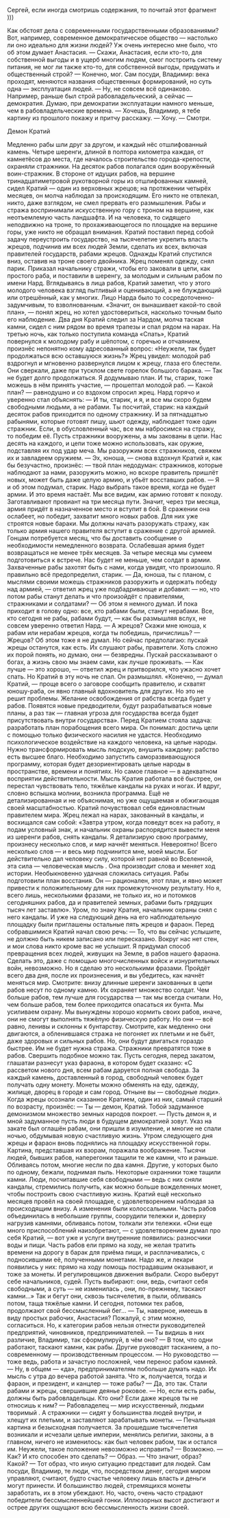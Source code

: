 Сергей, если иногда смотришь содержания, то почитай этот фрагмент ))) 



Как обстоят дела с современными государственными образованиями?
 Вот, например, современное демократическое общество — настолько ли оно идеально для жизни людей? 
 Уж очень интересно мне было, что об этом думает Анастасия.
 — Скажи, Анастасия, если кто-то, для собственной выгоды и в ущерб многим людям, смог построить систему питания, не мог ли также кто-то, для собственной выгоды, придумать и общественный строй?
 — Конечно, мог. Сам посуди, Владимир: века проходят, меняются названия общественных формирований, но суть одна — эксплуатация людей.
 — Ну, не совсем всё одинаково. Например, раньше был строй рабовладельческий, а сейчас — демократия. Думаю, при демократии эксплуатации намного меньше, чем в рабовладельческие времена.
 — Хочешь, Владимир, я тебе картину из прошлого покажу и притчу расскажу.
 — Хочу.
 — Смотри.




 Демон Кратий


 Медленно рабы шли друг за другом, и каждый нёс отшлифованный камень. 
 Четыре шеренги, длиной в полтора километра каждая, от камнетёсов до места, где началось строительство города-крепости, охраняли стражники. 
 На десяток рабов полагался один вооружённый воин-стражник. 
 В стороне от идущих рабов, на вершине тринадцатиметровой рукотворной горы из отшлифованных камней, сидел Кратий — один из верховных жрецов; на протяжении четырёх месяцев, он молча наблюдал за происходящим. 
 Его никто не отвлекал, никто, даже взглядом, не смел прервать его размышления. 
 Рабы и стража воспринимали искусственную гору с троном на вершине, как неотъемлемую часть ландшафта. 
 И на человека, то сидящего неподвижно на троне, то прохаживающегося по площадке на вершине горы, уже никто не обращал внимания. 
 Кратий поставил перед собой задачу переустроить государство, на тысячелетие укрепить власть жрецов, подчинив им всех людей Земли, сделать их всех, включая правителей государств, рабами жрецов.
 Однажды Кратий спустился вниз, оставив на троне своего двойника. Жрец поменял одежду, снял парик. 
 Приказал начальнику стражи, чтобы его заковали в цепи, как простого раба, и поставили в шеренгу, за молодым и сильным рабом по имени Нард.
 Вглядываясь в лица рабов, Кратий заметил, что у этого молодого человека взгляд пытливый и оценивающий, а не блуждающий или отрешённый, как у многих. 
 Лицо Нарда было то сосредоточенно-задумчивым, то взволнованным. «Значит, он вынашивает какой-то свой план», — понял жрец, но хотел удостовериться, насколько точным было его наблюдение.
 Два дня Кратий следил за Нардом, молча таская камни, сидел с ним рядом во время трапезы и спал рядом на нарах. 
 На третью ночь, как только поступила команда «Спать», Кратий повернулся к молодому рабу и шёпотом, с горечью и отчаянием, произнёс непонятно кому адресованный вопрос: 
 «Неужели, так будет продолжаться всю оставшуюся жизнь?»
 Жрец увидел: молодой раб вздрогнул и мгновенно развернулся лицом к жрецу, глаза его блестели. Они сверкали, даже при тусклом свете горелок большого барака.
 — Так не будет долго продолжаться. Я додумываю план. И ты, старик, тоже можешь в нём принять участие, — прошептал молодой раб.
 — Какой план? — равнодушно и со вздохом спросил жрец.
 Нард горячо и уверенно стал объяснять:
 — И ты, старик, и я, и все мы скоро будем свободными людьми, а не рабами. Ты посчитай, старик: на каждый десяток рабов приходится по одному стражнику. И за пятнадцатью рабынями, которые готовят пишу, шьют одежду, наблюдает тоже один стражник.
 Если, в обусловленный час, все мы набросимся на стражу, то победим её. Пусть стражники вооружены, а мы закованы в цепи. Нас десять на каждого, и цепи тоже можно использовать, как оружие, подставляя их под удар меча. Мы разоружим всех стражников, свяжем их и завладеем оружием.
 — Эх, юноша, — снова вздохнул Кратий и, как бы безучастно, произнёс: — твой план недодуман: стражников, которые наблюдают за нами, разоружить можно, но вскоре правитель пришлёт новых, может быть даже целую армию, и убьёт восставших рабов.
 — Я и об этом подумал, старик. Надо выбрать такое время, когда не будет армии. И это время настаёт. Мы все видим, как армию готовят к походу. Заготавливают провиант на три месяца пути. 
 Значит, через три месяца, армия придёт в назначенное место и вступит в бой. В сражении она ослабеет, но победит, захватит много новых рабов. 
 Для них уже строятся новые бараки. Мы должны начать разоружать стражу, как только армия нашего правителя вступит в сражение с другой армией. 
 Гонцам потребуется месяц, что бы доставить сообщение о необходимости немедленного возврата. Ослабевшая армия будет возвращаться не менее трёх месяцев. 
 За четыре месяца мы сумеем подготовиться к встрече. Нас будет не меньше, чем солдат в армии. Захваченные рабы захотят быть с нами, когда увидят, что произошло. Я правильно всё предопределил, старик.
 — Да, юноша, ты с планом, с мыслями своими можешь стражников разоружить и одержать победу над армией, — ответил жрец уже подбадривающе и добавил: — но, что потом рабы станут делать и что произойдёт с правителями, стражниками и солдатами?
 — Об этом я немного думал. И пока приходит в голову одно: все, кто рабами были, станут нерабами. Все, кто сегодня не рабы, рабами будут, — как бы размышляя вслух, не совсем уверенно ответил Нард.
 — А жрецов? Скажи мне юноша, к рабам или нерабам жрецов, когда ты победишь, причислишь?
 — Жрецов? Об этом тоже я не думал. Но сейчас предполагаю: пускай жрецы останутся, как есть. Их слушают рабы, правители. 
 Хоть сложно их порой понять, но думаю, они — безвредны. Пускай рассказывают о богах, а жизнь свою мы знаем сами, как лучше проживать.
 — Как лучше — это хорошо, — ответил жрец и притворился, что ужасно хочет спать.
 Но Кратий в эту ночь не спал. Он размышлял. 
 «Конечно, — думал Кратий, — проще всего о заговоре сообщить правителю, и схватят юношу-раба, он явно главный вдохновитель для других. Но это не решит проблемы. 
 Желание освобождения от рабства всегда будет у рабов. Появятся новые предводители, будут разрабатываться новые планы, а раз так — главная угроза для государства всегда будет присутствовать внутри государства».
 Перед Кратием стояла задача: разработать план порабощения всего мира. 
 Он понимал: достичь цели с помощью только физического насилия не удастся. Необходимо психологическое воздействие на каждого человека, на целые народы. 
 Нужно трансформировать мысль людскую, внушить каждому: рабство есть высшее благо. 
 Необходимо запустить саморазвивающуюся программу, которая будет дезориентировать целые народы в пространстве, времени и понятиях. Но самое главное — в адекватном восприятии действительности. 
 Мысль Кратия работала всё быстрее, он перестал чувствовать тело, тяжёлые кандалы на руках и ногах. И вдруг, словно вспышка молнии, возникла программа. 
 Ещё не детализированная и не объяснимая, но уже ощущаемая и обжигающая своей масштабностью. Кратий почувствовал себя единовластным правителем мира.
 Жрец лежал на нарах, закованный в кандалы, и восхищался сам собой: 
 «Завтра утром, когда поведут всех на работу, я подам условный знак, и начальник охраны распорядится вывести меня из шеренги рабов, снять кандалы. Я детализирую свою программу, произнесу несколько слов, и мир начнёт меняться. 
 Невероятно! Всего несколько слов — и весь мир подчинится мне, моей мысли. Бог действительно дал человеку силу, которой нет равной во Вселенной,   эта сила — человеческая мысль  . 
 Она производит слова и меняет ход истории.
 Необыкновенно удачная сложилась ситуация. Рабы подготовили план восстания. Он — рационален, этот план, и явно может привести к положительному для них промежуточному результату. 
 Но я, всего лишь, несколькими фразами, не только их, но и потомков сегодняшних рабов, да и правителей земных, рабами быть грядущих тысяч лет заставлю».
 Уром, по знаку Кратия, начальник охраны снял с него кандалы. И уже на следующий день на его наблюдательную площадку были приглашены остальные пять жрецов и фараон. 
 Перед собравшимися Кратий начал свою речь:
 — То, что вы сейчас услышите, не должно быть никем записано или пересказано. Вокруг нас нет стен, и мои слова никто кроме вас не услышит. 
 Я придумал способ превращения всех людей, живущих на Земле, в рабов нашего фараона. 
 Сделать это, даже с помощью многочисленных войск и изнурительных войн, невозможно. 
 Но я сделаю это несколькими фразами. Пройдёт всего два дня, после их произнесения, и вы убедитесь, как начнёт меняться мир. 
 Смотрите: внизу длинные шеренги закованных в цепи рабов несут по одному камню. Их охраняет множество солдат. Чем больше рабов, тем лучше для государства — так мы всегда считали. 
 Но, чем больше рабов, тем более приходится опасаться их бунта. Мы усиливаем охрану. 
 Мы вынуждены хорошо кормить своих рабов, иначе, они не смогут выполнять тяжёлую физическую работу. Но они — всё равно, ленивы и склонны к бунтарству. 
 Смотрите, как медленно они двигаются, а обленившаяся стража не погоняет их плетьми и не бьёт, даже здоровых и сильных рабов. 
 Но, они будут двигаться гораздо быстрее. Им не будет нужна стража. Стражники превратятся тоже в рабов. Свершить подобное можно так. 
 Пусть сегодня, перед закатом, глашатаи разнесут указ фараона, в котором будет сказано: 
 «С рассветом нового дня, всем рабам даруется полная свобода. За каждый камень, доставленный в город, свободный человек будет получать одну монету. 
 Монеты можно обменять на еду, одежду, жилище, дворец в городе и сам город. Отныне вы — свободные люди».
 Когда жрецы осознали сказанное Кратием, один из них, самый старший по возрасту, произнёс:
 — Ты — демон, Кратий. Тобой задуманное демонизмом множество земных народов покроет.
 — Пусть демон я, и мной задуманное пусть люди в будущем демократией зовут.
 Указ на закате был оглашён рабам, они пришли в изумление, и многие не спали ночью, обдумывая новую счастливую жизнь.
 Утром следующего дня жрецы и фараон вновь поднялись на площадку искусственной горы. Картина, представшая их взорам, поражала воображение. 
 Тысячи людей, бывших рабов, наперегонки тащили те же камни, что и раньше. 
 Обливаясь потом, многие несли по два камня. Другие, у которых было по одному, бежали, поднимая пыль. 
 Некоторые охранники тоже тащили камни. Люди, посчитавшие себя свободными — ведь с них сняли кандалы, стремились получить, как можно больше вожделенных монет, чтобы построить свою счастливую жизнь.
 Кратий ещё несколько месяцев провёл на своей площадке, с удовлетворением наблюдая за происходящим внизу. 
 А изменения были колоссальными. Часть рабов объединилась в небольшие группы, соорудили тележки и, доверху нагрузив камнями, обливаясь потом, толкали эти тележки.
 «Они еще много приспособлений наизобретают, — с удовлетворением думал про себя Кратий, — вот уже и услуги внутренние появились: разносчики воды и пищи. 
 Часть рабов ели прямо на ходу, не желая тратить времени на дорогу в барак для приёма пищи, и расплачивались, с подносившими её, полученными монетами. 
 Надо же, и лекари появились у них: прямо на ходу помощь пострадавшим оказывают, и тоже за монеты. И регулировщиков движения выбрали. 
 Скоро выберут себе начальников, судей. Пусть выбирают: они, ведь, считают себя свободными,   а суть — не изменилась  , они, по-прежнему, таскают камни...»
 Так и бегут они, сквозь тысячелетия, в пыли, обливаясь потом, таща тяжёлые камни. И сегодня, потомки тех рабов, продолжают свой бессмысленный бег...
 — Ты, наверное, имеешь в виду простых рабочих, Анастасия? Пожалуй, с этим можно, согласиться. Но, к категории рабов нельзя отнести руководителей предприятий, чиновников, предпринимателей.
 — Ты видишь в них различие, Владимир, так сформулируй, в чём оно?
 — В том, что одни работают, таскают камни, как рабы. Другие руководят тасканием, а по-современному — производственным процессом.
 — Но руководство — тоже ведь, работа и зачастую посложней, чем перенос рабом камней.
 — Ну, в общем — «да», предпринимателям побольше думать надо. Их мысль с утра до вечера работой занята. Что ж, получается, тогда и фараон, и президент, и канцлер — тоже рабы?
 — Да, это так. Стали рабами и жрецы, свершившие деянье роковое.
 — Но, если есть рабы, должны быть рабовладельцы. Кто они? Если даже жрецов ты не относишь к ним?
 —   Рабовладелец — мир искусственный, людьми творимый  . А стражники — сидят у большинства людей внутри, и хлещут их плетьми, и заставляют зарабатывать монеты.
 — Печальная картина и безысходная получается.
 За прошедшие тысячелетия возникали и исчезали целые империи, менялись религии, законы, а в главном, ничего не изменилось: как был человек рабом, так и остался им. 
 Неужели, такое положение невозможно исправить?
 — Возможно.
 — Как? И кто способен это сделать?
 — Образ.
 — Что значит, образ? Какой?
 — Тот образ, что иную ситуацию представит для людей. 
 Сам посуди, Владимир, те люди, что, посредством денег, сегодня миром управляют, считают, будто счастье человеку лишь власть и деньги могут принести.
 И большинство людей, стремящихся монеты заработать, их в этом убеждают. 
 Но, часто, очень часто страдают победители бессмысленнейшей гонки. 
 Иллюзорных высот достигают и острее других ощущают всю бессмысленность жизни своей. 

